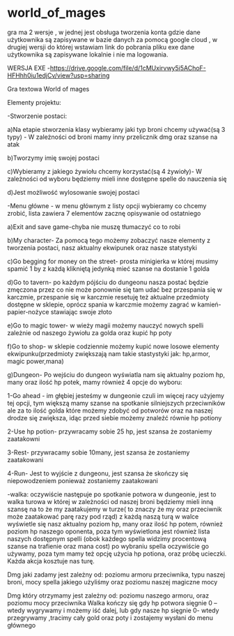 # world_of_mages

gra ma 2 wersje , w jednej jest obsługa tworzenia konta gdzie dane użytkownika są zapisywane w bazie danych za pomocą google cloud ,
w drugiej wersji do której wstawiam link do pobrania pliku exe dane użytkownika są zapisywane lokalnie i nie ma logowania.

WERSJA EXE -https://drive.google.com/file/d/1cMUxirvwy5i5AChoF-HFHhh0iu1edjCv/view?usp=sharing

Gra textowa World of mages

Elementy projektu:

-Stworzenie postaci:

a)Na etapie stworzenia klasy wybieramy jaki typ broni chcemy używać(są 3 typy) - W zależności od broni mamy inny przelicznik dmg oraz szanse na atak

b)Tworzymy imię swojej postaci

c)Wybieramy z jakiego żywiołu chcemy korzystać(są 4 żywioły)- W zależności od wyboru będziemy mieli inne dostępne spelle do nauczenia się

d)Jest możliwość wylosowanie swojej postaci


-Menu główne - w menu głównym z listy opcji wybieramy co chcemy zrobić, lista zawiera 7 elementów zacznę opisywanie od ostatniego

a)Exit and save game-chyba nie muszę tłumaczyć co to robi

b)My character- Za pomocą tego możemy zobaczyć nasze elementy z tworzenia postaci, nasz  aktualny ekwipunek oraz nasze statystyki

c)Go begging for money on the street- prosta minigierka w której musimy spamić 1 by z każdą klikniętą jedynką mieć szanse na dostanie 1 golda

d)Go to tavern- po każdym pójściu do dungeonu nasza postać będzie zmęczona przez co nie może ponownie się tam udać bez przespania się w karczmie,
przespanie się w karczmie resetuję też aktualne przedmioty dostępne w sklepie,
oprócz spania w karczmie możemy zagrać w kamień-papier-nożyce stawiając swoje złoto

e)Go to magic tower- w wieży magii możemy nauczyć nowych  spelli zależnie od naszego żywiołu za golda oraz kupić hp poty

f)Go to shop- w sklepie codziennie możemy kupić nowe losowe elementy ekwipunku(przedmioty zwiększają nam takie stastystyki jak: hp,armor, magic power,mana)

g)Dungeon- Po wejściu do dungeon wyświatla nam się aktualny poziom hp, many oraz ilość hp potek, mamy również  4 opcje do wyboru:

1-Go ahead - im głębiej jesteśmy w dungeonie czuli im więcej racy użyjemy tej opcji, tym większą mamy szanse na spotkanie silniejszych przeciwników ale za to
ilość golda które możemy zdobyć od potworów oraz na naszej drodze się zwiększa, idąc przed siebie możemy znaleźć równie hp potiony

2-Use hp potion- przywracamy sobie 25 hp, jest szansa że zostaniemy zaatakowni

3-Rest- przywracamy sobie 10many, jest szansa że zostaniemy zaatakowani

4-Run- Jest to wyjście z dungeonu, jest szansa że skończy się niepowodzeniem ponieważ zostaniemy zaatakowani


-walka: oczywiście następuje po spotkanie potwora w dungeonie,
jest to walka turowa w której w zależności od naszej broni będziemy mieli inną szansę na to że my zaatakujemy w turze( to znaczy że my oraz przeciwnik może zaatakować parę razy pod rząd)
z każdą naszą turą w walce wyświetle się nasz aktualny poziom hp, many oraz ilość hp potem, również poziom hp naszego oponenta,  poza tym wyświetlona jest również lista naszych dostępnym spelli (obok każdego spella widzimy procentową szanse na trafienie oraz mana cost)
po wybraniu spella oczywiście go używamy, poza tym mamy też opcję użycia hp potiona, oraz próbę ucieczki. Każda akcja kosztuje nas turę.

Dmg jaki zadamy jest zależny od: poziomu armoru przeciwnika, typu naszej broni, mocy spella jakiego użyliśmy oraz  poziomu naszej magiczne mocy

Dmg który otrzymamy jest zależny od: poziomu naszego armoru, oraz poziomu mocy przeciwnika
Walka kończy się gdy hp potwora sięgnie 0 – wtedy wygrywamy i możemy iść dalej, lub gdy nasze hp sięgnie 0- wtedy przegrywamy ,tracimy cały gold oraz poty i zostajemy wysłani do menu głównego

